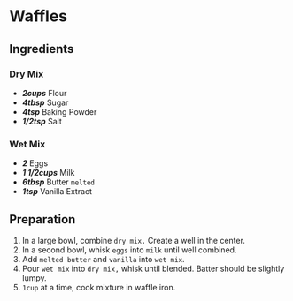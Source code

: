# Waffles
## Ingredients

### Dry Mix
+ ___2cups___ Flour
+ ___4tbsp___ Sugar
+ ___4tsp___ Baking Powder
+ ___1/2tsp___ Salt

### Wet Mix
+ ___2___ Eggs
+ ___1 1/2cups___ Milk
+ ___6tbsp___ Butter `melted`
+ ___1tsp___ Vanilla Extract

## Preparation
1. In a large bowl, combine `dry mix.` Create a well in the center.
2. In a second bowl, whisk `eggs` into `milk` until well combined.
3. Add `melted butter` and `vanilla` into `wet mix`.
4. Pour `wet mix` into `dry mix,` whisk until blended. Batter should be slightly lumpy.
5. `1cup` at a time, cook mixture in waffle iron.